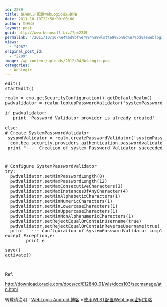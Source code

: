 ```yaml
---
id: 2289
title: 使用WLST配置WebLogic密码策略
date: 2011-10-10T22:58:09+00:00
author: 刘长炯
layout: post
guid: http://www.beansoft.biz/?p=2289
permalink: '/2011/10/10/%e4%bd%bf%e7%94%a8wlst%e9%85%8d%e7%bd%aeweblogic%e5%af%86%e7%a0%81%e7%ad%96%e7%95%a5/'
views:
  - "4987"
original_post_id:
  - "2289"
image: /wp-content/uploads/2012/04/WebLogic.png
categories:
  - WebLogic
---
```

<pre>edit()<br />startEdit()</pre>

<a name="wp1215385"></a>

<pre>realm = cmo.getSecurityConfiguration().getDefaultRealm()<br />pwdvalidator = realm.lookupPasswordValidator('systemPasswordValidator')<br /><br />if pwdvalidator:<br />   print 'Password Validator provider is already created'<br /><br />else:<br /># Create SystemPasswordValidator<br /> syspwdValidator = realm.createPasswordValidator('systemPasswordValidator', <br /> 'com.bea.security.providers.authentication.passwordvalidator.SystemPasswordValidator')<br /> print "---  Creation of system Password Validator succeeded!"</pre>

<pre>&nbsp;</pre>

<pre># Configure SystemPasswordValidator<br />try:<br />  pwdvalidator.setMinPasswordLength(8)<br />  pwdvalidator.setMaxPasswordLength(12)<br />  pwdvalidator.setMaxConsecutiveCharacters(3)<br />  pwdvalidator.setMaxInstancesOfAnyCharacter(4)<br />  pwdvalidator.setMinAlphabeticCharacters(1)<br />  pwdvalidator.setMinNumericCharacters(1)<br />  pwdvalidator.setMinLowercaseCharacters(1)<br />  pwdvalidator.setMinUppercaseCharacters(1)<br />  pwdvalidator.setMinNonAlphanumericCharacters(1)<br />  pwdvalidator.setRejectEqualOrContainUsername(true)<br />  pwdvalidator.setRejectEqualOrContainReverseUsername(true)<br />  print " --- Configuration of SystemPasswordValidator complete  ---"<br />except Exception,e:<br />        print e</pre></p> 

<font face="Courier New"></font>

<font face="Courier New"></font>

<font face="Courier New"></font>

<font face="Courier New"></font>

<font face="Courier New"></font>

<font face="Courier New"></font></p> 

<a name="wp1215404"></a>

<pre>save()<br />activate()</pre></p> 

&nbsp;

Ref:

<http://download.oracle.com/docs/cd/E12840_01/wls/docs103/secmanage/atn.html>

转载请注明：[WebLogic Android 博客](http://www.beansoft.biz) &raquo; [使用WLST配置WebLogic密码策略](http://www.beansoft.biz/2011/10/10/%e4%bd%bf%e7%94%a8wlst%e9%85%8d%e7%bd%aeweblogic%e5%af%86%e7%a0%81%e7%ad%96%e7%95%a5/)